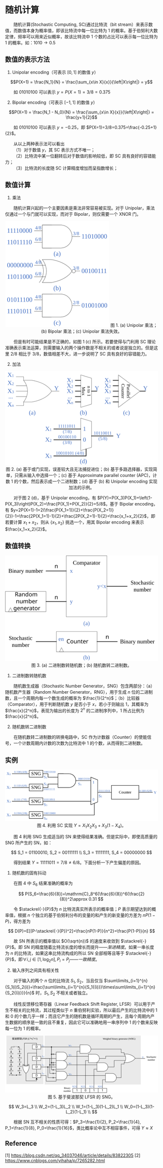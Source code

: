 # 随机计算

&emsp;&emsp;随机计算(Stochastic Computing, SC)通过比特流（bit stream）来表示数值，而数值本身为概率值，即该比特流中每一位比特为 1 的概率。基于伯努利大数定律，频率可以用来近似概率，故该比特流中 1 个数的占比可以表示每一位比特为 1 的概率。如：$1010 \rightarrow 0.5$

## 数值的表示方法

1. Unipolar encoding（可表示 $[0, 1]$ 的数值 $y$）

$$P(X=1) = \frac{N_1}{N} = \frac{\sum_{x\in X}{x}}{\left|X\right|} = y$$

&emsp;&emsp;如 $01010100$ 可以表示 $y=P(X=1)=3/8=0.375$

2. Bipolar encoding（可表示 $[-1, 1]$ 的数值 $y$）

$$P(X=1) = \frac{N_1 - N_0}{N} = \frac{\sum_{x\in X}{x}}{\left|X\right|} = \frac{y+1}{2}$$

&emsp;&emsp;如 $01010100$ 可以表示 $y=-0.25$，即 $P(X=1)=3/8=0.375=\frac{-0.25+1}{2}$。

&emsp;&emsp;从以上两种表示法可以看出  
&emsp;&emsp;（1）对于数值 $y$，其 SC 表示方式不唯一；  
&emsp;&emsp;（2）比特流中某一位翻转后对于数值的影响较低，即 SC 具有良好的容错能力；  
&emsp;&emsp;（3）比特流的长度随 SC 计算精度增加而呈指数增长；

## 数值计算

1. 乘法

&emsp;&emsp;随机计算兴起的一个主要因素是乘法非常容易被实现。对于 Unipolar，乘法仅通过一个与门就可以实现，而对于 Bipolar，则仅需要一个 XNOR 门。

<center>

![multiple](./figure/StochasticComputing_multiple.svg)
图 1. (a) Unipolar 乘法；(b) Bipolar 乘法；(c) Unipolar 乘法失效。

</center>

&emsp;&emsp;但是有时可能结果是不正确的，如图 1 (c) 所示。若要使得与门利用 SC 理论准确表示乘法运算，则需要输入的两个操作数是不相关的或者说是独立的。但是这里 $2/8$ 相比于 $3/8$，数值相差不大，进一步说明了 SC 具有良好的容错能力。

2. 加法

<center>

![add](./figure/StochasticComputing_adder.svg)
图 2. (a) 基于或门实现，误差较大且无法捕捉进位；(b) 基于多路选择器，实现简单，只需从输入中选择一个；(c) 基于 Approximate parallel counter (APC)，计数 1 的个数，然后表示成一个二进制数；(d) 基于 (b) 和 Unipolar encoding 实现加法的示例。

</center>

&emsp;&emsp;对于图 2 (d)，基于 Unipolar encoding，有 $P(Y)=P(X_3)P(X_1)+\left(1-P(X_3)\right)P(X_2)=\frac{P(X_1)+P(X_2)}{2}=5/8$。基于 Bipolar encoding，有 $y=2P(X=1)-1=2(\frac{P(X_1=1)}{2}+\frac{P(X_2=1)}{2})-1=\frac{2P(X_1=1)-1}{2}+\frac{2P(X_2=1)-1}{2}=\frac{x_1+x_2}{2}$，即若要计算 $x_1+x_2$，则从 $\left\{x_1, x_2\right\}$ 挑选一个，用其 Bipolar encoding 来表示 $\frac{x_1+x_2}{2}$。

## 数值转换

<center>

![conversion](./figure/StochasticComputing_conversion.svg)
图 3. (a) 二进制数转随机数；(b) 随机数转二进制数。

</center>

1. 二进制数转随机数

&emsp;&emsp;随机数生成器（Stochastic Number Generator，SNG）包含两部分：（a）随机数产生器（Random Number Generator，RNG），用于生成 $n$ 位的二进制数，且一个周期内每一个数生成的概率为 $\frac{1}{2^n}$；（b）比较器（Comparator），用于判断随机数 $y$ 是否小于 $x$，若小于则输出 1，其概率为 $\frac{x}{2^n}$，表现为输出的长度为 $2^n$ 的二进制序列中，1 所占比例为 $\frac{x}{2^n}$。

2. 随机数转二进制数

&emsp;&emsp;在随机数转二进制数的转换电路中，SC 作为计数器（Counter）的使能信号，一个计数周期内计数的次数为比特流中 1 的个数，从而得到二进制数。

## 实例

<center>

![example](./figure/StochasticComputing_example.svg)
图 4. 利用 SC 实现 $Y=X_1 X_2 X_3 + X_3(1-X_4)$。

</center>

&emsp;&emsp;图 4 利用 SNG 生成适当的 SN 来使得结果准确。但是实际中，即使高质量的 SNG 所产生的 SN，如：

$$
S_1 = 01100010, S_2 = 00111111 \\
S_3 = 11111111, S_4 = 00000000
$$

&emsp;&emsp;得到结果 $Y = 11111011 = 7/8 \neq 6/8$。下面分析一下产生偏差的原因。

1. 随机数的固有抖动

&emsp;&emsp;在图 4 中 $S_6$ 结果准确的概率为

$$
P(S_6=\frac{6}{8})=\mathrm{C}_8^6(\frac{6}{8})^6(\frac{2}{8})^2\approx 0.31
$$

&emsp;&emsp;令 $\stackrel{-}{P}$为 $n$ 比特流真实所表示的概率值；$P$ 表示期望达到的概率值，根据 $n$ 个独立的基于伯努利分布的变量的和产生的新变量的方差为 $nP(1-P)$，得方差为

$$
D(P)=E[(P-\stackrel{-}{P})^2]=\frac{nP(1-P)}{n^2}=\frac{P(1-P)}{n}
$$

&emsp;&emsp;故 SN 所表示的概率值以 $O(\sqrt{n})$ 的速度来收敛到 $\stackrel{-}{P}$。即 SN 的精度随着比特流长度的增长而提升——$渐进精度$。如果一串长度为 $n$ 的比特流，如果这串比特流构成的所以 SN 全部相等且等于 $\stackrel{-}{P}$，即$\forall{i,j\in [1,\log_2{n}]}, P_i = P_j$——$一致精度$。

2. 输入序列之间具有相关性

&emsp;&emsp;对于输入的两个 $n$ 位的比特流 $S_1, S_2$，当且仅当 $\sum\limits_{i=1}^{n}{S_1(i)S_2(i)}=\frac{\sum\limits_{i=1}^{n}{S_1{(i)}}\times\sum\limits_{i=1}^{n}{S_2{(i)}}}{n}$ 时，$S_1, S_2$ 不相关或者独立。

&emsp;&emsp;线性反馈移位寄存器（Linear Feedback Shift Register, LFSR）可以用于产生不相关的比特流，其过程类似于 $n$ 重伯努利实验，所以最后产生的比特流中的 $1$ 和 $0$ 的个数几乎一样；而且它产生的随机数是循环周期的产生，且每个周期内产生数据的顺序是一致的且不重复，因此它可以准确地用一串序列中 1 的个数来反映每一位为 1 的概率。

<center>

![SNG](./figure/StochasticComputing_SNG.svg)
图 5. 基于斐波那契 LFSR 的 SNG。

</center>

$$
W_3=L_3 \\
W_2=(1-L_3)L_2 \\
W_1=(1-L_3)(1-L_2)L_1 \\
W_0=(1-L_3)(1-L_2)(1-L_1) \\
$$

&emsp;&emsp;根据 SN 互不相关的性质可得：$P_3=\frac{1}{2}, P_2=\frac{1}{4}, P_1=\frac{1}{8}, P_0=\frac{1}{16}$，类比概率论中互不相容事件，可得 $Y\approx X$

## Reference

[1] https://blog.csdn.net/qq_34037046/article/details/83822305
[2] https://www.cnblogs.com/yihaha/p/7265282.html
